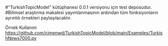 #"TurkishTopicModel" kütüphanesi 0.0.1 versiyonu için test deposudur. 
#Bilimsel araştırma makalesi yayımlanmasının ardından tüm fonksiyonların ayrıntılı örnekleri paylaşılacaktır.

Örnek Kullanım
https://github.com/cimenwd/TurkishTopicModel/blob/main/Examples/TurkishNews7000.py
